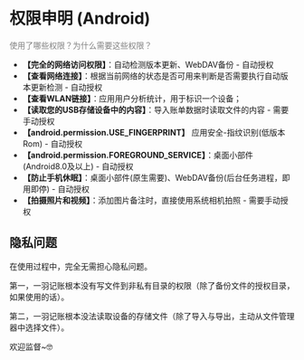 # 权限申明 (Android)

<font color=gray>使用了哪些权限？为什么需要这些权限？</font>

- **【完全的网络访问权限】**：自动检测版本更新、WebDAV备份 - 自动授权
- **【查看网络连接】**：根据当前网络的状态是否可用来判断是否需要执行自动版本更新检测 - 自动授权
- **【查看WLAN链接】**：应用用户分析统计，用于标识一个设备；
- **【读取您的USB存储设备中的内容】**：导入账单数据时读取文件的内容 - 需要手动授权
- **【android.permission.USE_FINGERPRINT】** 应用安全-指纹识别(低版本Rom) - 自动授权
- **【android.permission.FOREGROUND_SERVICE】**：桌面小部件(Android8.0及以上) - 自动授权
- **【防止手机休眠】**：桌面小部件(原生需要)、WebDAV备份(后台任务进程，即用即停) - 自动授权
- **【拍摄照片和视频】**：添加图片备注时，直接使用系统相机拍照 - 需要手动授权

## 隐私问题

在使用过程中，完全无需担心隐私问题。

第一，一羽记账根本没有写文件到非私有目录的权限（除了备份文件的授权目录，如果使用的话）。

第二，一羽记账根本没法读取设备的存储文件（除了导入与导出，主动从文件管理器中选择文件）。

欢迎监督~🤓